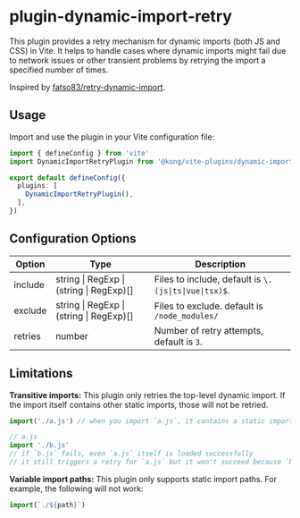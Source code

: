 # plugin-dynamic-import-retry

This plugin provides a retry mechanism for dynamic imports (both JS and CSS) in Vite. It helps to handle cases where dynamic imports might fail due to network issues or other transient problems by retrying the import a specified number of times.

Inspired by [fatso83/retry-dynamic-import](https://github.com/fatso83/retry-dynamic-import).

## Usage

Import and use the plugin in your Vite configuration file:
```typescript
import { defineConfig } from 'vite'
import DynamicImportRetryPlugin from '@kong/vite-plugins/dynamic-import-retry'

export default defineConfig({
  plugins: [
    DynamicImportRetryPlugin(),
  ],
})
```

## Configuration Options

| Option   | Type                                      | Description                                                   |
|----------|-------------------------------------------|---------------------------------------------------------------|
| include  | string \| RegExp \| (string \| RegExp)[]  | Files to include, default is `\.(js\|ts\|vue\|tsx)$`.          |
| exclude  | string \| RegExp \| (string \| RegExp)[]  | Files to exclude. default is `/node_modules/`                  |
| retries  | number                                    | Number of retry attempts, default is `3`.                      |

## Limitations

**Transitive imports:** This plugin only retries the top-level dynamic import. If the import itself contains other static imports, those will not be retried.
```ts
import('./a.js') // when you import `a.js`, it contains a static import for `b.js`

// a.js
import './b.js'
// if `b.js` fails, even `a.js` itself is loaded successfully
// it still triggers a retry for `a.js` but it won't succeed because `b.js` is not retried.
```

**Variable import paths:** This plugin only supports static import paths. For example, the following will not work:
```ts
import(`./${path}`)
```
